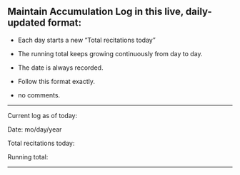 ## Maintain Accumulation Log in this live, daily-updated format:

* Each day starts a new “Total recitations today”

* The running total keeps growing continuously from day to day.

* The date is always recorded.

* Follow this format exactly.

* no comments. 

---


Current log as of today:

Date: mo/day/year

Total recitations today: 

Running total: 

---
